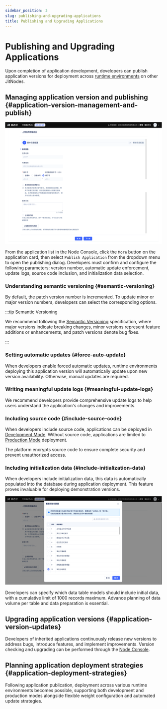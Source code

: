 ```yaml
---
sidebar_position: 3
slug: publishing-and-upgrading-applications
title: Publishing and Upgrading Applications
---
```


# Publishing and Upgrading Applications

Upon completion of application development, developers can publish application versions for deployment across [runtime environments](../creating-and-publishing-applications/runtime-environment-management#deploy-application-in-runtime-environment) on other JitNodes.

## Managing application version and publishing {#application-version-management-and-publish}

![Publish Application Version](./img/1/publish-application-version.png "Publish Application Version")

From the application list in the Node Console, click the `More` button on the application card, then select `Publish Application` from the dropdown menu to open the publishing dialog. Developers must confirm and configure the following parameters: version number, automatic update enforcement, update logs, source code inclusion, and initialization data selection.

### Understanding semantic versioning {#semantic-versioning}
By default, the patch version number is incremented. To update minor or major version numbers, developers can select the corresponding options.

:::tip Semantic Versioning

We recommend following the [Semantic Versioning](https://semver.org) specification, where major versions indicate breaking changes, minor versions represent feature additions or enhancements, and patch versions denote bug fixes.

:::

### Setting automatic updates {#force-auto-update}
When developers enable forced automatic updates, runtime environments deploying this application version will automatically update upon new version availability. Otherwise, manual updates are required.

### Writing meaningful update logs {#meaningful-update-logs}
We recommend developers provide comprehensive update logs to help users understand the application's changes and improvements.

### Including source code {#include-source-code}
When developers include source code, applications can be deployed in [Development Mode](../creating-and-publishing-applications/runtime-environment-management#deploy-in-development-mode). Without source code, applications are limited to [Production Mode](../creating-and-publishing-applications/runtime-environment-management#deploy-in-production-mode) deployment.

The platform encrypts source code to ensure complete security and prevent unauthorized access.

### Including initialization data {#include-initialization-data}
When developers include initialization data, this data is automatically populated into the database during application deployment. This feature proves invaluable for deploying demonstration versions.

![Including Initialization Data](./img/1/configure-initialization-data.png "Including Initialization Data")

Developers can specify which data table models should include initial data, with a cumulative limit of 1000 records maximum. Advance planning of data volume per table and data preparation is essential.

## Upgrading application versions {#application-version-updates}

Developers of inherited applications continuously release new versions to address bugs, introduce features, and implement improvements. Version checking and upgrading can be performed through the [Node Console](../creating-and-publishing-applications/runtime-environment-management#node-local-default-runtime-environment).

## Planning application deployment strategies {#application-deployment-strategies}

Following application publication, deployment across various runtime environments becomes possible, supporting both development and production modes alongside flexible weight configuration and automated update strategies.
